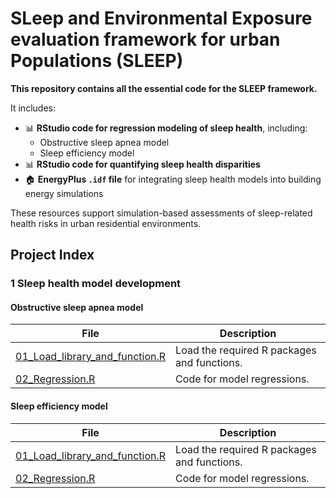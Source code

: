 # SLeep and Environmental Exposure evaluation framework for urban Populations (SLEEP)

**This repository contains all the essential code for the SLEEP framework.**

It includes:

- 📊 **RStudio code for regression modeling of sleep health**, including:
  - Obstructive sleep apnea model
  - Sleep efficiency model
- 📊 **RStudio code for quantifying sleep health disparities**
- 🏠 **EnergyPlus `.idf` file** for integrating sleep health models into building energy simulations

These resources support simulation-based assessments of sleep-related health risks in urban residential environments.

## Project Index
### 1 Sleep health model development
#### Obstructive sleep apnea model

| File | Description |
|------|-------------|
| [01_Load_library_and_function.R](./1_Sleep_health_model_development/Obstructive_sleep_apnea_model/01_Load_library_and_function.R) | Load the required R packages and functions. |
| [02_Regression.R](./1_Sleep_health_model_development/Obstructive_sleep_apnea_model/02_Regression) | Code for model regressions.|
#### Sleep efficiency model

| File | Description |
|------|-------------|
| [01_Load_library_and_function.R](./1_Sleep_health_model_development/Sleep_efficiency_model/01_Load_library_and_function.R) | Load the required R packages and functions. |
| [02_Regression.R](./1_Sleep_health_model_development/Sleep_efficiency_model/02_Regression) | Code for model regressions.|
